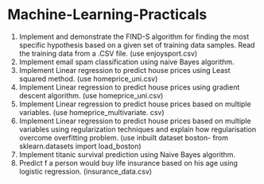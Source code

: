 # Machine-Learning-Practicals


1.  Implement and demonstrate the FIND-S algorithm for finding the most specific
hypothesis based on a given set of training data samples. Read the training data
from a .CSV file. (use enjoysport.csv)
2. Implement email spam classification using naive Bayes algorithm.
3. Implement Linear regression to predict house prices using Least squared method. (use  homeprice_uni.csv)
3. Implement Linear regression to predict house prices using gradient descent algorithm. (use  homeprice_uni.csv)
4. Implement Linear regression to predict house prices based on multiple variables. (use  homeprice_multivariate. csv)
5. Implement  Linear regression to predict house prices based on multiple variables using regularization techniques and explain how regularisation overcome overfitting problem. (use inbuilt dataset boston-  from sklearn.datasets import load_boston)
6. Implement titanic survival prediction using Naive Bayes algorithm.
7. Predict f a person would buy life insurance based on his age using logistic regression.  (insurance_data.csv)
